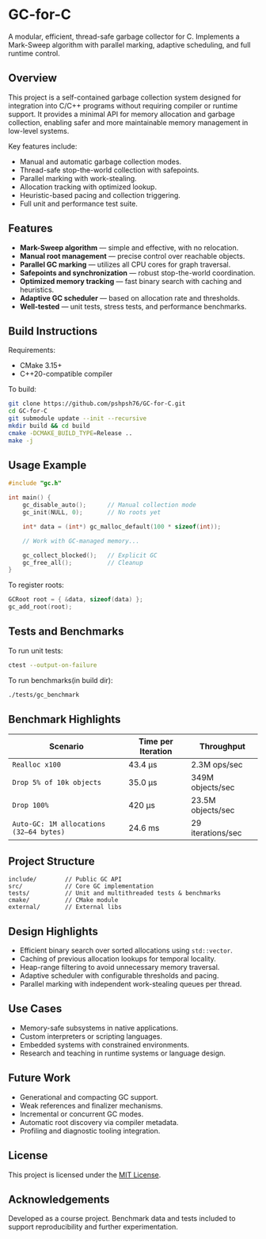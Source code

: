 # GC-for-C

A modular, efficient, thread-safe garbage collector for C. Implements a Mark-Sweep algorithm with parallel marking, adaptive scheduling, and full runtime control.

## Overview

This project is a self-contained garbage collection system designed for integration into C/C++ programs without requiring compiler or runtime support. It provides a minimal API for memory allocation and garbage collection, enabling safer and more maintainable memory management in low-level systems.

Key features include:

- Manual and automatic garbage collection modes.
- Thread-safe stop-the-world collection with safepoints.
- Parallel marking with work-stealing.
- Allocation tracking with optimized lookup.
- Heuristic-based pacing and collection triggering.
- Full unit and performance test suite.

## Features

- **Mark-Sweep algorithm** — simple and effective, with no relocation.
- **Manual root management** — precise control over reachable objects.
- **Parallel GC marking** — utilizes all CPU cores for graph traversal.
- **Safepoints and synchronization** — robust stop-the-world coordination.
- **Optimized memory tracking** — fast binary search with caching and heuristics.
- **Adaptive GC scheduler** — based on allocation rate and thresholds.
- **Well-tested** — unit tests, stress tests, and performance benchmarks.

## Build Instructions

Requirements:

- CMake 3.15+
- C++20-compatible compiler

To build:

```bash
git clone https://github.com/pshpsh76/GC-for-C.git
cd GC-for-C
git submodule update --init --recursive
mkdir build && cd build
cmake -DCMAKE_BUILD_TYPE=Release ..
make -j
```

## Usage Example

```c
#include "gc.h"

int main() {
    gc_disable_auto();      // Manual collection mode
    gc_init(NULL, 0);       // No roots yet

    int* data = (int*) gc_malloc_default(100 * sizeof(int));

    // Work with GC-managed memory...

    gc_collect_blocked();   // Explicit GC
    gc_free_all();          // Cleanup
}
```

To register roots:

```c
GCRoot root = { &data, sizeof(data) };
gc_add_root(root);
```

## Tests and Benchmarks

To run unit tests:

```bash
ctest --output-on-failure
```

To run benchmarks(in build dir):
```bash
./tests/gc_benchmark
```

## Benchmark Highlights

| Scenario                                | Time per Iteration | Throughput           |
|----------------------------------------|--------------------|----------------------|
| `Realloc x100`                          | 43.4 µs            | 2.3M ops/sec         |
| `Drop 5% of 10k objects`                | 35.0 µs            | 349M objects/sec     |
| `Drop 100%`                             | 420 µs             | 23.5M objects/sec    |
| `Auto-GC: 1M allocations (32–64 bytes)` | 24.6 ms            | 29 iterations/sec    |

## Project Structure

```
include/        // Public GC API
src/            // Core GC implementation
tests/          // Unit and multithreaded tests & benchmarks
cmake/          // CMake module
external/       // External libs
```

## Design Highlights

- Efficient binary search over sorted allocations using `std::vector`.
- Caching of previous allocation lookups for temporal locality.
- Heap-range filtering to avoid unnecessary memory traversal.
- Adaptive scheduler with configurable thresholds and pacing.
- Parallel marking with independent work-stealing queues per thread.

## Use Cases

- Memory-safe subsystems in native applications.
- Custom interpreters or scripting languages.
- Embedded systems with constrained environments.
- Research and teaching in runtime systems or language design.

## Future Work

- Generational and compacting GC support.
- Weak references and finalizer mechanisms.
- Incremental or concurrent GC modes.
- Automatic root discovery via compiler metadata.
- Profiling and diagnostic tooling integration.

## License

This project is licensed under the [MIT License](LICENSE).

## Acknowledgements

Developed as a course project. Benchmark data and tests included to support reproducibility and further experimentation.
